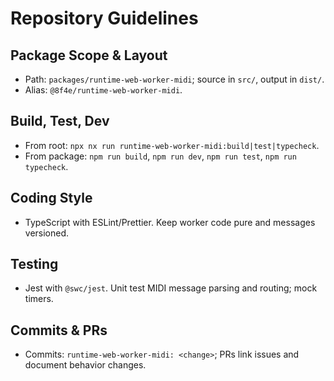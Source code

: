 # Repository Guidelines

## Package Scope & Layout
- Path: `packages/runtime-web-worker-midi`; source in `src/`, output in `dist/`.
- Alias: `@8f4e/runtime-web-worker-midi`.

## Build, Test, Dev
- From root: `npx nx run runtime-web-worker-midi:build|test|typecheck`.
- From package: `npm run build`, `npm run dev`, `npm run test`, `npm run typecheck`.

## Coding Style
- TypeScript with ESLint/Prettier. Keep worker code pure and messages versioned.

## Testing
- Jest with `@swc/jest`. Unit test MIDI message parsing and routing; mock timers.

## Commits & PRs
- Commits: `runtime-web-worker-midi: <change>`; PRs link issues and document behavior changes.
